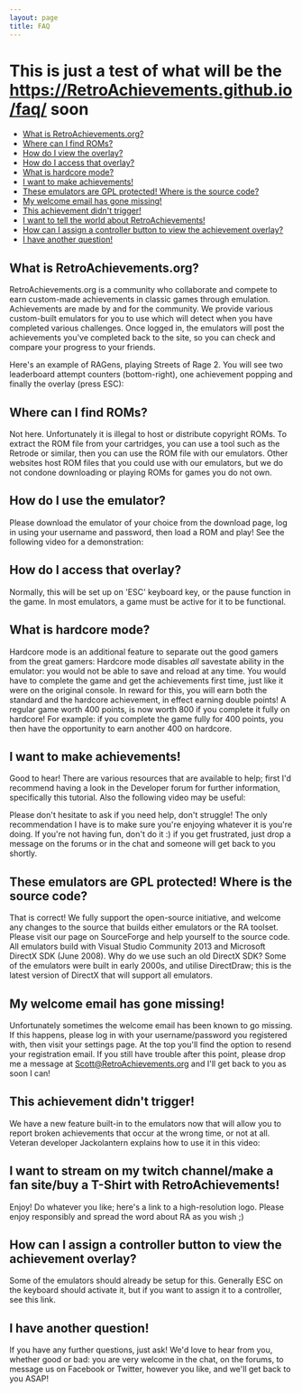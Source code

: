 ```yaml
---
layout: page
title: FAQ
---
```


# This is just a test of what will be the https://RetroAchievements.github.io/faq/ soon

- [What is RetroAchievements.org?](faq#what-is-retroachievementsorg)
- [Where can I find ROMs?](faq.md#where-can-i-find-roms)
- [How do I view the overlay?](faq.md#how-do-i-view-the-overlay)
- [How do I access that overlay?](faq.md#how-do-i-access-that-overlay)
- [What is hardcore mode?](faq.md#what-is-hardcore-mode)
- [I want to make achievements!](faq.md#i-want-to-make-achievements)
- [These emulators are GPL protected! Where is the source code?](faq.md#these-emulators-are-gpl-protected-where-is-the-source-code)
- [My welcome email has gone missing!](faq.md#my-welcome-email-has-gone-missing)
- [This achievement didn't trigger!](faq.md#this-achievement-didnt-trigger)
- [I want to tell the world about RetroAchievements!](faq.md#i-want-to-tell-the-world-about-retroachievements)
- [How can I assign a controller button to view the achievement overlay?](faq.md#how-can-i-assign-a-controller-button-to-view-the-achievement-overlay)
- [I have another question!](faq.md#i-have-another-question)


## What is RetroAchievements.org?

RetroAchievements.org is a community who collaborate and compete to earn custom-made achievements in classic games through emulation. Achievements are made by and for the community. We provide various custom-built emulators for you to use which will detect when you have completed various challenges. Once logged in, the emulators will post the achievements you've completed back to the site, so you can check and compare your progress to your friends.

Here's an example of RAGens, playing Streets of Rage 2. You will see two leaderboard attempt counters (bottom-right), one achievement popping and finally the overlay (press ESC):


## Where can I find ROMs?

Not here. Unfortunately it is illegal to host or distribute copyright ROMs. To extract the ROM file from your cartridges, you can use a tool such as the Retrode or similar, then you can use the ROM file with our emulators. Other websites host ROM files that you could use with our emulators, but we do not condone downloading or playing ROMs for games you do not own.


## How do I use the emulator?

Please download the emulator of your choice from the download page, log in using your username and password, then load a ROM and play! See the following video for a demonstration:


## How do I access that overlay?

Normally, this will be set up on 'ESC' keyboard key, or the pause function in the game. In most emulators, a game must be active for it to be functional.


## What is hardcore mode?

Hardcore mode is an additional feature to separate out the good gamers from the great gamers: Hardcore mode disables *all* savestate ability in the emulator: you would not be able to save and reload at any time. You would have to complete the game and get the achievements first time, just like it were on the original console. In reward for this, you will earn both the standard and the hardcore achievement, in effect earning double points! A regular game worth 400 points, is now worth 800 if you complete it fully on hardcore! For example: if you complete the game fully for 400 points, you then have the opportunity to earn another 400 on hardcore.


## I want to make achievements!

Good to hear! There are various resources that are available to help; first I'd recommend having a look in the Developer forum for further information, specifically this tutorial. Also the following video may be useful:

Please don't hesitate to ask if you need help, don't struggle! The only recommendation I have is to make sure you're enjoying whatever it is you're doing. If you're not having fun, don't do it :) if you get frustrated, just drop a message on the forums or in the chat and someone will get back to you shortly.


## These emulators are GPL protected! Where is the source code?

That is correct! We fully support the open-source initiative, and welcome any changes to the source that builds either emulators or the RA toolset. Please visit our page on SourceForge and help yourself to the source code. All emulators build with Visual Studio Community 2013 and Microsoft DirectX SDK (June 2008). Why do we use such an old DirectX SDK? Some of the emulators were built in early 2000s, and utilise DirectDraw; this is the latest version of DirectX that will support all emulators.


## My welcome email has gone missing!

Unfortunately sometimes the welcome email has been known to go missing. If this happens, please log in with your username/password you registered with, then visit your settings page. At the top you'll find the option to resend your registration email. If you still have trouble after this point, please drop me a message at Scott@RetroAchievements.org and I'll get back to you as soon I can!


## This achievement didn't trigger!

We have a new feature built-in to the emulators now that will allow you to report broken achievements that occur at the wrong time, or not at all. Veteran developer Jackolantern explains how to use it in this video:


## I want to stream on my twitch channel/make a fan site/buy a T-Shirt with RetroAchievements!

Enjoy! Do whatever you like; here's a link to a high-resolution logo. Please enjoy responsibly and spread the word about RA as you wish ;)


## How can I assign a controller button to view the achievement overlay?

Some of the emulators should already be setup for this. Generally ESC on the keyboard should activate it, but if you want to assign it to a controller, see this link.


## I have another question!

If you have any further questions, just ask! We'd love to hear from you, whether good or bad: you are very welcome in the chat, on the forums, to message us on Facebook or Twitter, however you like, and we'll get back to you ASAP!

